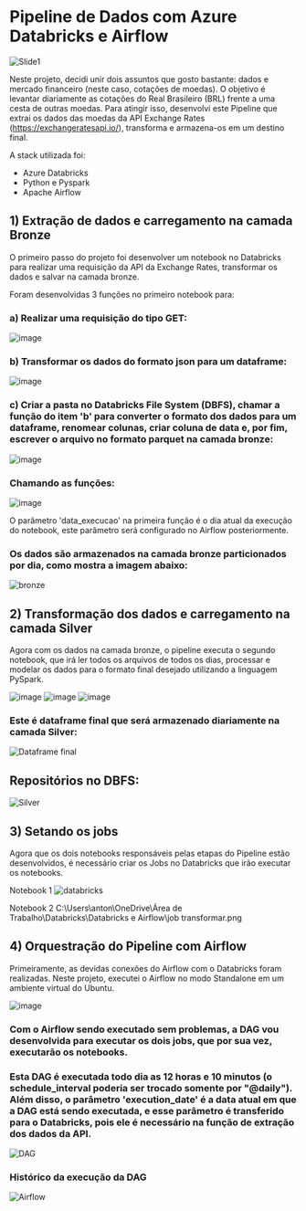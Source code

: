 # Pipeline de Dados com Azure Databricks e Airflow
![Slide1](https://github.com/user-attachments/assets/f8df3527-6f2b-4819-a46a-c55a04e78260)

Neste projeto, decidi unir dois assuntos que gosto bastante: dados e mercado financeiro (neste caso, cotações de moedas). O objetivo é levantar diariamente as cotações do Real Brasileiro (BRL) frente a uma cesta de outras moedas. Para atingir isso, desenvolvi este Pipeline que extrai os dados das moedas da API Exchange Rates (https://exchangeratesapi.io/), transforma e armazena-os em um destino final. 

A stack utilizada foi:
- Azure Databricks
- Python e Pyspark
- Apache Airflow

## 1) Extração de dados e carregamento na camada Bronze
O primeiro passo do projeto foi desenvolver um notebook no Databricks para realizar uma requisição da API da Exchange Rates, transformar os dados e salvar na camada bronze.

Foram desenvolvidas 3 funções no primeiro notebook para: 
### a) Realizar uma requisição do tipo GET:

![image](https://github.com/user-attachments/assets/519c3a60-d808-4b2d-b1d9-119a9db49f9e)

### b) Transformar os dados do formato json para um dataframe:

![image](https://github.com/user-attachments/assets/d6394854-f556-4bac-bed8-ace69b1c11f9)

### c) Criar a pasta no Databricks File System (DBFS), chamar a função do item 'b' para converter o formato dos dados para um dataframe, renomear colunas, criar coluna de data e, por fim, escrever o arquivo no formato parquet na camada bronze:

![image](https://github.com/user-attachments/assets/ef59b0cd-ac96-4e8f-961b-efd0db8bcb42)

### Chamando as funções:

![image](https://github.com/user-attachments/assets/962c1e1b-f365-414a-bd2e-958c42ac69d6)

O parâmetro 'data_execucao' na primeira função é o dia atual da execução do notebook, este parâmetro será configurado no Airflow posteriormente.

### Os dados são armazenados na camada bronze particionados por dia, como mostra a imagem abaixo:
![bronze](https://github.com/user-attachments/assets/e544bfbb-cac6-469b-9a38-6e28ed3daa31)


## 2) Transformação dos dados e carregamento na camada Silver
Agora com os dados na camada bronze, o pipeline executa o segundo notebook, que irá ler todos os arquivos de todos os dias, processar e modelar os dados para o formato final desejado utilizando a linguagem PySpark.

![image](https://github.com/user-attachments/assets/f8dd5fe1-476c-4b8a-aca4-78fa3c6c26ab)
![image](https://github.com/user-attachments/assets/90a22822-a683-40df-ab0b-6ffd627df64f)
![image](https://github.com/user-attachments/assets/26577763-a2ee-49cf-8f67-9bad9bd44557)

### Este é dataframe final que será armazenado diariamente na camada Silver:
![Dataframe final](https://github.com/user-attachments/assets/06ba8296-4f3d-4520-a9d4-f3d6cf49332d)

## Repositórios no DBFS:
![Silver](https://github.com/user-attachments/assets/f2827155-f07c-4773-8cc6-33a368bbd101)

## 3) Setando os jobs
Agora que os dois notebooks responsáveis pelas etapas do Pipeline estão desenvolvidos, é necessário criar os Jobs no Databricks que irão executar os notebooks.

Notebook 1
![databricks](https://github.com/user-attachments/assets/733dc142-13e0-473e-ba11-4ec5c8860118)

Notebook 2
C:\Users\anton\OneDrive\Área de Trabalho\Databricks\Databricks e Airflow\job transformar.png

## 4) Orquestração do Pipeline com Airflow
Primeiramente, as devidas conexões do Airflow com o Databricks foram realizadas. Neste projeto, executei o Airflow no modo Standalone em um ambiente virtual do Ubuntu.

![image](https://github.com/user-attachments/assets/20b5f428-88e9-47ee-8161-8377b21ec53e)

### Com o Airflow sendo executado sem problemas, a DAG vou desenvolvida para executar os dois jobs, que por sua vez, executarão os notebooks.

### Esta DAG é executada todo dia as 12 horas e 10 minutos (o schedule_interval poderia ser trocado somente por "@daily"). Além disso, o parâmetro 'execution_date' é a data atual em que a DAG está sendo executada, e esse parâmetro é transferido para o Databricks, pois ele é necessário na função de extração dos dados da API.

![DAG](https://github.com/user-attachments/assets/36e06d10-0575-4dac-adae-13d8ad5186fe)

### Histórico da execução da DAG

![Airflow](https://github.com/user-attachments/assets/727fa363-daaf-428e-9197-d0098b34833a)


